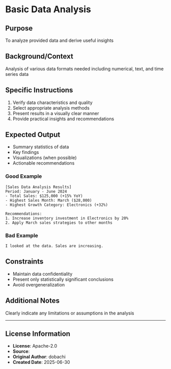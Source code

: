 # Basic Data Analysis

## Purpose
To analyze provided data and derive useful insights

## Background/Context
Analysis of various data formats needed including numerical, text, and time series data

## Specific Instructions
1. Verify data characteristics and quality
2. Select appropriate analysis methods
3. Present results in a visually clear manner
4. Provide practical insights and recommendations

## Expected Output
- Summary statistics of data
- Key findings
- Visualizations (when possible)
- Actionable recommendations

### Good Example
```
[Sales Data Analysis Results]
Period: January - June 2024
- Total Sales: $125,000 (+15% YoY)
- Highest Sales Month: March ($28,000)
- Highest Growth Category: Electronics (+32%)

Recommendations:
1. Increase inventory investment in Electronics by 20%
2. Apply March sales strategies to other months
```

### Bad Example
```
I looked at the data. Sales are increasing.
```

## Constraints
- Maintain data confidentiality
- Present only statistically significant conclusions
- Avoid overgeneralization

## Additional Notes
Clearly indicate any limitations or assumptions in the analysis

---
## License Information
- **License**: Apache-2.0
- **Source**: 
- **Original Author**: dobachi
- **Created Date**: 2025-06-30